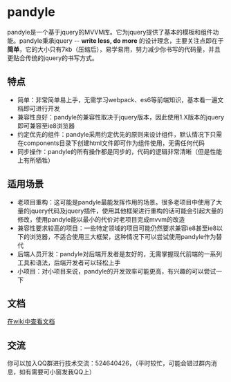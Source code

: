 # pandyle

pandyle是一个基于jquery的MVVM库。它为jquery提供了基本的模板和组件功能。pandyle秉承jquery -- **write less, do more** 的设计理念，主要关注点即在于**简单**，它的大小只有7kb（压缩后），易学易用，努力减少你书写的代码量，并且更贴合传统的jquery的书写方式。

## 特点

- 简单：非常简单易上手，无需学习webpack、es6等前端知识，基本看一遍文档即可进行开发
- 兼容性良好：pandyle的兼容性取决于jquery版本，因此使用1.X版本的jquery即可兼容至ie8浏览器
- 约定优先的组件：pandyle采用约定优先的原则来设计组件，默认情况下只需在components目录下创建html文件即可作为组件使用，无需任何代码
- 同步操作：pandyle的所有操作都是同步的，代码的逻辑非常清晰（但是性能上有所牺牲）

## 适用场景

- 老项目重构：这可能是pandyle最能发挥作用的场景。很多老项目中使用了大量的jquery代码及jquery插件，使用其他框架进行重构的话可能会引起大量的修改，使用pandyle能以最小的代价对老项目完成mvvm的改造
- 兼容性要求较高的项目：一些特定领域的项目可能仍然要求兼容ie8甚至ie8以下的浏览器，不适合使用三大框架，这种情况下可以尝试使用pandyle作为替代
- 后端人员开发：pandyle对后端开发者是友好的，无需掌握现代前端的一系列工具和语法，后端开发者可以轻松上手
- 小项目：对小项目来说，pandyle的开发效率可能更高，有兴趣的可以尝试一下

## 文档

[在wiki中查看文档](https://github.com/RenRongrong/pandyle/wiki)

## 交流

你可以加入QQ群进行技术交流：524640426，（平时较忙，可能会错过群内消息，如有需要可小窗发我QQ上）


